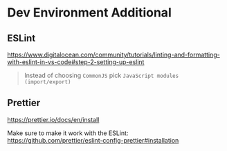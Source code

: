 # Dev Environment Additional

## ESLint

https://www.digitalocean.com/community/tutorials/linting-and-formatting-with-eslint-in-vs-code#step-2-setting-up-eslint

> Instead of choosing `CommonJS` pick `JavaScript modules (import/export)`

## Prettier
https://prettier.io/docs/en/install

Make sure to make it work with the ESLint: https://github.com/prettier/eslint-config-prettier#installation 


